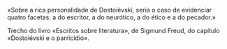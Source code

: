 «Sobre a rica personalidade de Dostoiévski, seria o caso de evidenciar quatro facetas: a do escritor, a do neurótico, a do ético e a do pecador.»

Trecho do livro «Escritos sobre literatura», de Sigmund Freud, do capítulo «Dostoiévski e o parricídio».
